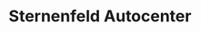 ---
title: "Sternenfeld Autocenter"
url: /birsfelden/sternenfeld-autocenter/
shop: Autowerkstatt
---